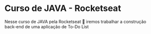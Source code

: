 # Curso de JAVA - Rocketseat
Nesse curso de JAVA pela Rocketseat 💜 iremos trabalhar a construção back-end de uma aplicação de To-Do List
